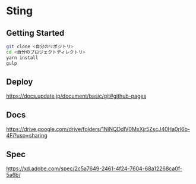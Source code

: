 # Sting

## Getting Started

```bash
git clone <自分のリポジトリ>
cd <自分のプロジェクトディレクトリ>
yarn install
gulp
```

## Deploy

https://docs.update.jp/document/basic/git#github-pages

## Docs

https://drive.google.com/drive/folders/1NiNQDdlV0MxXjr5ZscJ40Ha0rl6b-4Fi?usp=sharing

## Spec

https://xd.adobe.com/spec/2c5a7649-2461-4f24-7604-68a12268ca0f-5a6b/
